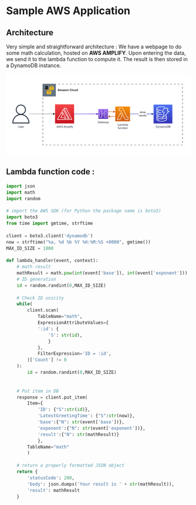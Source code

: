 # Sample AWS Application

## Architecture
Very simple and straightforward architecture : We have a webpage to do some math calculation, hosted on **AWS AMPLIFY**. Upon entering the data, we send it to the lambda function to compute it. The result is then stored in a DynamoDB instance.

![diagram](AWS-diagram.png)

## Lambda function code :
```python
import json
import math
import random

# import the AWS SDK (for Python the package name is boto3)
import boto3
from time import gmtime, strftime

client = boto3.client('dynamodb')
now = strftime("%a, %d %b %Y %H:%M:%S +0000", gmtime())
MAX_ID_SIZE = 1000

def lambda_handler(event, context):
    # math result
    mathResult = math.pow(int(event['base']), int(event['exponent']))
    # ID generation
    id = random.randint(0,MAX_ID_SIZE)
    
    # Check ID unicity 
    while(
        client.scan(
            TableName="math",
            ExpressionAttributeValues={
            ':id': {
                'S': str(id),
                }
            },
            FilterExpression='ID = :id',
        )['Count'] != 0
    ):
        id = random.randint(0,MAX_ID_SIZE)
        
    
    # Put item in DB
    response = client.put_item(
        Item={
            'ID': {"S":str(id)},
            'LatestGreetingTime': {"S":str(now)},
            'base':{"N": str(event['base'])},
            'exponent':{"N": str(event['exponent'])},
            'result':{"N": str(mathResult)}
            },
        TableName="math"
        )

    # return a properly formatted JSON object
    return {
        'statusCode': 200,
        'body': json.dumps('Your result is ' + str(mathResult)),
        'result': mathResult
    }
```
